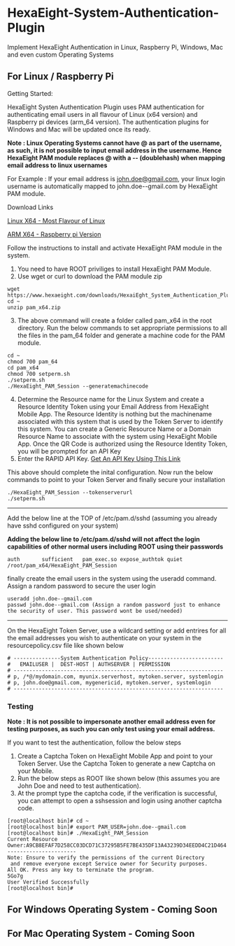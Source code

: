 # HexaEight-System-Authentication-Plugin

Implement HexaEight Authentication in Linux, Raspberry Pi, Windows, Mac and even custom Operating Systems

## For Linux / Raspberry Pi

Getting Started:

HexaEight Systen Authentication Plugin uses PAM authentication for authenticating email users in all flavour of Linux (x64 version) and Raspberry pi devices (arm_64 version).  The authentication plugins for Windows and Mac will be updated once its ready.

**Note : Linux Operating Systems cannot have @ as part of the username, as such, it is not possible to input email address in the username. Hence HexaEight PAM module replaces @ with a -- (doublehash) when mapping email address to linux usernames**

For Example : If your email address is john.doe@gmail.com, your linux login username is automatically mapped to john.doe--gmail.com by HexaEight PAM module.

Download Links

[Linux X64 - Most Flavour of Linux](https://www.hexaeight.com/downloads/HexaiEght_System_Authentication_Plugins/pam_x64.zip) 

[ARM X64  - Raspberry pi Version](https://www.hexaeight.com/downloads/HexaiEght_System_Authentication_Plugins/pam_arm64.zip) 

Follow the instructions to install and activate HexaEight PAM module in the system.

1. You need to have ROOT priviliges to install HexaEight PAM Module.
2. Use wget or curl to download the PAM module zip 
```
wget https://www.hexaeight.com/downloads/HexaiEght_System_Authentication_Plugins/pam_x64.zip
cd ~
unzip pam_x64.zip
```
3. The above command will create a folder called pam_x64 in the root directory. Run the below commands to set appropriate permissions to all the files in the pam_64 folder and generate a machine code for the PAM module.
```
cd ~
chmod 700 pam_64
cd pam_x64
chmod 700 setperm.sh
./setperm.sh
./HexaEight_PAM_Session --generatemachinecode
```
4. Determine the Resource name for the Linux System and create a Resource Identity Token using your Email Address from HexaEight Mobile App. The Resource Identity is nothing but the machinename associated with this system that is used by the Token Server to identify this system. You can create a Generic Resource Name or a Domain Resource Name to associate with the system using HexaEight Mobile App. Once the QR Code is authorized using the Resource Identity Token, you will be prompted for an API Key
5. Enter the RAPID API Key. [Get An API Key Using This Link](https://rapidapi.com/hexaeight-hexaeight-default/api/hexaeight-sso-platform/pricing)

This above should complete the inital configuration. Now run the below commands to point to your Token Server and finally secure your installation
```
./HexaEight_PAM_Session --tokenserverurl
./setperm.sh
```
---
Add the below line at the TOP of /etc/pam.d/sshd (assuming you already have sshd configured on your system)

**Adding the below line to /etc/pam.d/sshd will not affect the login capabilities of other normal users including ROOT using their passwords**
```
auth       sufficient   pam_exec.so expose_authtok quiet /root/pam_x64/HexaEight_PAM_Session
```
finally create the email users in the system using the useradd command. Assign a random password to secure the user login

```
useradd john.doe--gmail.com
passwd john.doe--gmail.com (Assign a random password just to enhance the security of user. This password wont be used/needed)
```
---

On the HexaEight Token Server, use a wildcard setting or add entrires for all the email addresses you wish to authenticate on your system in the resourcepolicy.csv file like shown below

```
# ---------------System Authentication Policy------------------------
#   EMAILUSER |  DEST-HOST | AUTHSERVER | PERMISSION                            
# -------------------------------------------------------------------           
# p, /*@/mydomain.com, myunix.serverhost, mytoken.server, systemlogin            
# p, john.doe@gmail.com, mygenericid, mytoken.server, systemlogin
# -------------------------------------------------------------------  
```

### Testing

**Note : It is not possible to impersonate another email address even for testing purposes, as such you can only test using your email address.**

If you want to test the authentication, follow the below steps 
1. Create a Captcha Token on HexaEight Mobile App and point to your Token Server. Use the Captcha Token to generate a new Captcha on your Mobile.
2. Run the below steps as ROOT like shown below (this assumes you are John Doe and need to test authentication).
3. At the prompt type the captcha code, if the verification is successful, you can attempt to open a sshsession and login using another captcha code.
```
[root@localhost bin]# cd ~
[root@localhost bin]# export PAM_USER=john.doe--gmail.com
[root@localhost bin]# ./HexaEight_PAM_Session
Current Resource Owner:A9CB8EFAF7D258CC03DCD71C37295B5FE7BE435DF13A43239D34EEDD4C21D464
----------------------
Note: Ensure to verify the permissions of the current Directory
 and remove everyone except Service owner for Security purposes.
All OK. Press any key to terminate the program.
5Go7g
User Verified Successfully
[root@localhost bin]#
```

## For Windows Operating System - Coming Soon

## For Mac Operating System - Coming Soon


